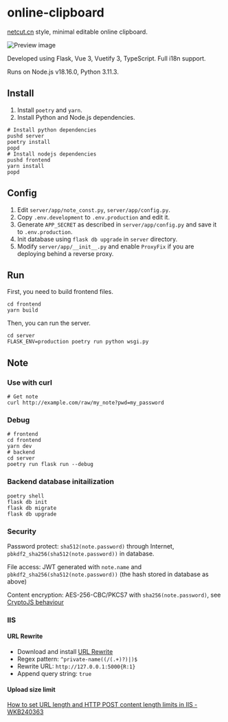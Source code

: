 # online-clipboard

[netcut.cn](https://netcut.cn) style, minimal editable online clipboard.

![Preview image](https://github.com/Young-Lord/online-clipboard/assets/51789698/5178dc37-e64e-4bb1-81a0-b3c59ff42805)

Developed using Flask, Vue 3, Vuetify 3, TypeScript. Full i18n support.

Runs on Node.js v18.16.0, Python 3.11.3.

## Install

1. Install `poetry` and `yarn`.
2. Install Python and Node.js dependencies.

```shell
# Install python dependencies
pushd server
poetry install
popd
# Install nodejs dependencies
pushd frontend
yarn install
popd
```

## Config

1. Edit `server/app/note_const.py`, `server/app/config.py`.
2. Copy `.env.development` to `.env.production` and edit it.
3. Generate `APP_SECRET` as described in `server/app/config.py` and save it to `.env.production`.
4. Init database using `flask db upgrade` in `server` directory.
5. Modify `server/app/__init__.py` and enable `ProxyFix` if you are deploying behind a reverse proxy.

## Run

First, you need to build frontend files.

```shell
cd frontend
yarn build
```

Then, you can run the server.

```shell
cd server
FLASK_ENV=production poetry run python wsgi.py
```

## Note

### Use with curl

```shell
# Get note
curl http://example.com/raw/my_note?pwd=my_password
```

### Debug

```shell
# frontend
cd frontend
yarn dev
# backend
cd server
poetry run flask run --debug
```

### Backend database initailization

```shell
poetry shell
flask db init
flask db migrate
flask db upgrade
```

### Security

Password protect: `sha512(note.password)` through Internet, `pbkdf2_sha256(sha512(note.password))` in database.

File access: JWT generated with `note.name` and `pbkdf2_sha256(sha512(note.password))` (the hash stored in database as above)

Content encryption: AES-256-CBC/PKCS7 with `sha256(note.password)`, see [CryptoJS behaviour](https://stackoverflow.com/a/64802091)

### IIS

#### URL Rewrite

- Download and install [URL Rewrite](https://www.iis.net/downloads/microsoft/url-rewrite)
- Regex pattern: `^private-name((/(.+)?)|)$`
- Rewrite URL: `http://127.0.0.1:5000{R:1}`
- Append query string: `true`

#### Upload size limit

[How to set URL length and HTTP POST content length limits in IIS - WKB240363](https://support.waters.com/KB_Inf/NuGenesis/WKB240363_How_to_set_URL_length_and_HTTP_POST_content_length_limits_in_IIS)
